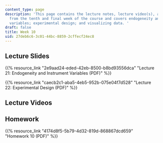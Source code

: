 ```yaml
---
content_type: page
description: 'This page contains the lecture notes, lecture video(s), and homework
  from the tenth and final week of the course and covers endogeneity and instrumental
  variables; experimental design; and visualizing data. '
draft: false
title: Week 10
uid: 27deb6c6-3c01-44bc-8859-2cffecf24ec8
---
```

## Lecture Slides

{{% resource_link "2e9aad24-eded-42eb-8500-b8bd93556dca" "Lecture 21: Endogeneity and Instrument Variables (PDF)" %}}

{{% resource_link "caecb2c1-aba5-4eb5-952b-075e04f7d528" "Lecture 22: Experimental Design (PDF)" %}}

## Lecture Videos

## Homework

{{% resource_link "4174d8f5-5b79-4d32-819d-868867dcd659" "Homework 10 (PDF)" %}}
